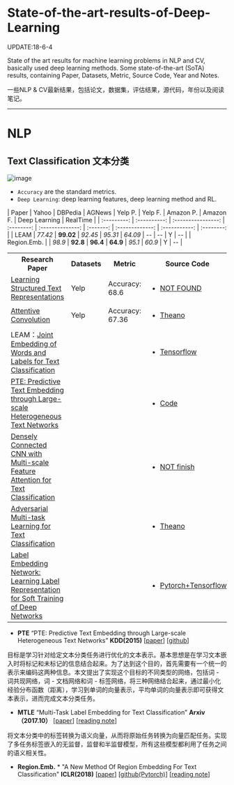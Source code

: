 # State-of-the-art-results-of-Deep-Learning

UPDATE:18-6-4

State of the art  results for  machine learning problems in NLP and CV, basically used deep learning methods.
Some state-of-the-art (SoTA) results, containing Paper, Datasets, Metric, Source Code, Year and Notes.

一些NLP & CV最新结果，包括论文，数据集，评估结果，源代码，年份以及阅读笔记。

---

# NLP

## Text Classification 文本分类
![image](https://github.com/fannn1217/Results-of-Deep-Learning-in-NLP-CV/blob/master/image/Text_Classification.png)

- `Accuracy` are the standard metrics.
- `Deep Learning`: deep learning features, deep learning method and RL.


|   Paper   | Yahoo | DBPedia | AGNews | Yelp P. | Yelp F. | Amazon P. | Amazon F. | Deep Learning |  RealTime  |
| :---------: | :----------: | :----------------: | :--------: | :--------------: | :-------: | :-------------: | :-----------: | :--------: |
|     LEAM     |  *77.42*   |        **99.02**        |    *92.45*     |  *95.31*  |     *64.09*     |      --       |      --       |       Y       |    --    |
|     Region.Emb.     |     |        *98.9*        |    **92.8**     |  **96.4**  |     **64.9**     |      *95.1*       |      *60.9*       |       Y       |    --    |




<table>
  <tbody>
    <tr>
      <th width="30%">Research Paper</th>
      <th align="center" width="10%">Datasets</th>
      <th align="center" width="10%">Metric</th>
      <th align="center" width="10%">Source Code</th>
      <th align="center" width="10%">Published</th>
      <th align="center" width="10%">Year</th>
      <th align="center" width="20%">Reading Note</th>
    </tr>
    <tr>
      <td><a href='https://arxiv.org/abs/1705.09207'> Learning Structured Text Representations </a></td>
      <td align="left">Yelp</td>
      <td align="left">Accuracy: 68.6</td>
      <td align="left"> <ul><li><a href=''>NOT FOUND</a></ul></li></td>
      <td align="left">TACL</td> 
      <td align="left">2018</td>    
    </tr>
    <tr>
      <td><a href='https://arxiv.org/abs/1710.00519'>Attentive Convolution</a></td>
      <td align="left">Yelp</td>
      <td align="left">Accuracy: 67.36</td>
      <td align="left"> <ul><li><a href='https://github.com/yinwenpeng/Attentive_Convolution'>Theano</a></ul></li></td>
      <td align="left">arxiv</td> 
      <td align="left">2017.10</td>   
    </tr>
    <tr>
      <td>LEAM：<a href='https://arxiv.org/pdf/1805.04174.pdf'>Joint Embedding of Words and Labels for Text Classification</a></td>
      <td align="left"></td>
      <td align="left"></td>
      <td align="left"> <ul><li><a href='https://github.com/guoyinwang/LEAM'>Tensorflow</a></ul></li></td>
      <td align="left">ACL</td> 
      <td align="left">2018</td>   
    </tr>
    <tr>
      <td><a href='https://arxiv.org/abs/1508.00200'>PTE: Predictive Text Embedding through Large-scale Heterogeneous Text Networks</a></td>
      <td align="left"></td>
      <td align="left"></td>
      <td align="left"> <ul><li><a href='https://github.com/mnqu/PTE'>Code</a></ul></li></td>
      <td align="left">KDD</td> 
      <td align="left">2015</td>   
    </tr>
    <tr>
      <td><a href='http://coai.cs.tsinghua.edu.cn/hml/media/files/2018wangshiyao_DenselyCNN.pdf'>Densely Connected CNN with Multi-scale Feature Attention for Text Classification</a></td>
      <td align="left"></td>
      <td align="left"></td>
      <td align="left"> <ul><li><a href='https://github.com/wangshy31/Densely-Connected-CNN-with-Multiscale-Feature-Attention'>NOT finish</a></ul></li></td>
      <td align="left">IJCAI</td> 
      <td align="left">2018</td>   
    </tr>
    <tr>
      <td><a href='https://arxiv.org/abs/1704.05742'>Adversarial Multi-task Learning for Text Classification</a></td>
      <td align="left"></td>
      <td align="left"></td>
      <td align="left"> <ul><li><a href='http://pfliu.com/paper/adv-mtl.html'>Theano</a></ul></li></td>
      <td align="left">ACL</td> 
      <td align="left">2017</td> 
      <td align="left"><a href='https://blog.csdn.net/qj8380078/article/details/79914170'>CSDN</a></td>
    </tr>
    <tr>
      <td><a href='https://arxiv.org/abs/1710.10393'>
Label Embedding Network: Learning Label Representation for Soft Training of Deep Networks</a></td>
      <td align="left"></td>
      <td align="left"></td>
      <td align="left"> <ul><li><a href='https://github.com/lancopku/label-embedding-network'>Pytorch+Tensorflow</a></ul></li></td>
      <td align="left">arxiv</td> 
      <td align="left">2017.10</td> 
      <td align="left"><a href=''></a></td>
    </tr>
  </tbody>
</table>

* **PTE** “PTE: Predictive Text Embedding through Large-scale Heterogeneous Text Networks” **KDD(2015)**
  [[paper](https://arxiv.org/abs/1508.00200)]
  [[github](https://github.com/mnqu/PTE)]
  
目标是学习针对给定文本分类任务进行优化的文本表示。基本思想是在学习文本嵌入时将标记和未标记的信息结合起来。为了达到这个目的，首先需要有一个统一的表示来编码这两种信息。本文提出了实现这个目标的不同类型的网络，包括词 - 词共现网络，词 - 文档网络和词 - 标签网络，将三种网络结合起来，通过最小化经验分布函数（距离），学习到单词的向量表示，平均单词的向量表示即可获得文本表示，进而完成文本分类任务。

* **MTLE** “Multi-Task Label Embedding for Text Classification” **Arxiv（2017.10）**
  [[paper](https://arxiv.org/abs/1710.07210)]
  [[reading note](https://zhuanlan.zhihu.com/p/37669263)]
  
将文本分类中的标签转换为语义向量，从而将原始任务转换为向量匹配任务。实现了多任务标签嵌入的无监督，监督和半监督模型，所有这些模型都利用了任务之间的语义相关性。

* **Region.Emb.** * "A New Method Of Region Embedding For Text Classification" **ICLR(2018)**
  [[paper](https://openreview.net/pdf?id=BkSDMA36Z)]
  [[github(Pytorch)](https://github.com/schelotto/Region_Embedding_Text_Classification_Pytorch)]
  [[reading note](https://zhuanlan.zhihu.com/p/39264740)]
  


